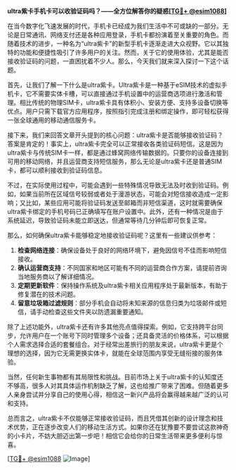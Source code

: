 **ultra紫卡手机卡可以收验证码吗？——全方位解答你的疑惑[[TG💪+ @esim1088](https://t.me/s/esim1088)]**

在当今数字化飞速发展的时代，手机卡已经成为我们生活中不可或缺的一部分。无论是日常通讯、网络支付还是各种应用登录，手机卡都扮演着至关重要的角色。而随着技术的进步，一种名为“ultra紫卡”的新型手机卡逐渐走进大众视野。它以其独特的功能和便捷性吸引了许多用户的关注。然而，关于它的使用体验，尤其是能否接收验证码的问题，一直困扰着不少人。那么，今天我们就来深入探讨一下这个话题。

首先，让我们了解一下什么是ultra紫卡。Ultra紫卡是一种基于eSIM技术的虚拟手机卡，它不需要实体卡槽，可以直接通过手机设置中的运营商选项进行激活和管理。相比传统的物理SIM卡，ultra紫卡具有体积小、安装方便、支持多设备切换等优点。用户只需下载官方应用程序，按照指引完成注册和绑定操作，即可轻松获得一张全球通用的移动通信服务卡。

接下来，我们来回答文章开头提到的核心问题：ultra紫卡是否能够接收验证码？答案是肯定的！事实上，ultra紫卡完全可以正常接收各类验证码短信。这是因为ultra紫卡与传统SIM卡一样，都是通过蜂窝网络传输数据的。只要你的设备连接到可用的移动网络，并且运营商支持短信服务，那么无论是ultra紫卡还是普通SIM卡，都可以顺利接收到验证码信息。

不过，在实际使用过程中，可能会遇到一些特殊情况导致无法及时收到验证码。例如，如果当前所在区域信号较弱或者处于漫游状态，可能会对短信接收造成一定影响；又比如，某些应用可能将验证码发送至邮箱而非短信渠道，这时就需要确保ultra紫卡绑定的手机号码已正确填写在账户设置中。此外，还有一种情况是由于系统延迟，导致验证码未能立即送达，但通常等待几分钟后即可恢复正常。

那么，如何确保ultra紫卡能够稳定地接收验证码呢？这里有一些建议供参考：

1. **检查网络连接**：确保设备处于良好的网络环境下，避免因信号不佳而影响短信接收。
2. **确认运营商支持**：不同国家和地区可能有不同的运营商合作方案，请提前咨询当地服务商以了解详细情况。
3. **定期更新软件**：保持操作系统及ultra紫卡相关应用程序处于最新版本，有助于修复潜在的技术问题。
4. **留意垃圾箱过滤规则**：部分手机会自动将未知来源的信息归类为垃圾邮件或短信，请手动检查这些文件夹以防遗漏重要通知。

除了上述功能外，ultra紫卡还有许多其他亮点值得探索。例如，它支持跨平台同步，允许用户在一个账号下同时管理多个设备；还具备灵活的价格体系，可以根据个人需求选择合适的套餐组合。对于经常出差旅行的朋友来说，ultra紫卡更是个理想的选择，因为它无需更换实体卡，就能在全球范围内享受无缝衔接的服务体验。

当然，任何新生事物都有其局限性和挑战。目前市场上关于ultra紫卡的认知度还不够高，很多人对其具体运作机制缺乏了解，这也给推广带来了困难。但随着更多人亲身尝试并分享自己的使用心得，相信这一新兴产品将会赢得越来越广泛的认可和支持。

总而言之，ultra紫卡不仅能够正常接收验证码，而且凭借其创新的设计理念和技术优势，正在逐步改变人们的移动生活方式。如果你还在犹豫要不要尝试这款神奇的小卡片，不妨大胆迈出第一步吧！相信它会给你的日常生活带来更多便利与惊喜。

[[TG💪+ @esim1088](https://t.me/s/esim1088) ![Image](https://i.postimg.cc/4NQfJmqS/Snipaste-2025-05-13-00-14-12.png)]